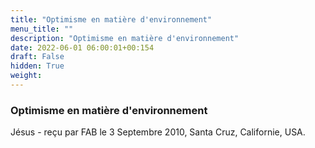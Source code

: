 ```yaml
---
title: "Optimisme en matière d'environnement"
menu_title: ""
description: "Optimisme en matière d'environnement"
date: 2022-06-01 06:00:01+00:154
draft: False
hidden: True
weight:
---
```

### Optimisme en matière d'environnement

Jésus - reçu par FAB le 3 Septembre 2010, Santa Cruz, Californie, USA.



